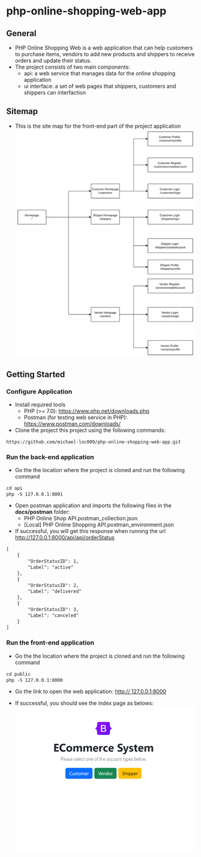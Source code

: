 # php-online-shopping-web-app

## General

* PHP Online Shopping Web is a web application that can help customers to purchase items, vendors to add new products and shippers to receive orders and update their status.
* The project consists of two main components:
    * api: a web service that manages data for the online shopping application
    * ui interface: a set of web pages that shippers, customers and shippers can interfaction
## Sitemap
* This is the site map for the front-end part of the project application
![sitemap](docs/sitemap.png)
## Getting Started
### Configure Application

* Install required tools
    * PHP (>= 7.0): https://www.php.net/downloads.php
    * Postman (for testing web service in PHP): https://www.postman.com/downloads/
* Clone the project this project using the following commands:
```
https://github.com/michael-loc009/php-online-shopping-web-app.git
```

### Run the back-end application

* Go the the location where the project is cloned and run the following command
```
cd api
php -S 127.0.0.1:8001
```

* Open postman application and imports the following files in the **docs/postman** folder:
    * PHP Online Shop API.postman_collection.json
    * [Local] PHP Online Shopping API.postman_environment.json
* If successful, you will get this response when running the url http://127.0.0.1:8000/api/api/orderStatus

```
[
    {
        "OrderStatusID": 1,
        "Label": "active"
    },
    {
        "OrderStatusID": 2,
        "Label": "delivered"
    },
    {
        "OrderStatusID": 3,
        "Label": "canceled"
    }
]
```
### Run the front-end application

* Go the the location where the project is cloned and run the following command
```
cd public
php -S 127.0.0.1:8000
```

* Go the link to open the web application: [http:// 127.0.0.1:8000](http://127.0.0.1:8000) 

* If successful, you should see the index page as belows:
![Example index page](docs/index_example.png)



